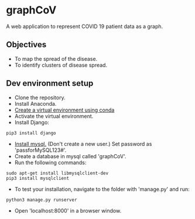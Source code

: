 # graphCoV

A web application to represent COVID 19 patient data as a graph.

## Objectives

* To map the spread of the disease.
* To identify clusters of disease spread.

## Dev environment setup

* Clone the repository.
* Install Anaconda.
* [Create a virtual environment using conda](https://docs.conda.io/projects/conda/en/latest/user-guide/tasks/manage-environments.html)
* Activate the virtual environment.
* Install Django:
```
pip3 install django
```
* [Install mysql.](https://linuxconfig.org/install-mysql-on-ubuntu-20-04-lts-linux) (Don't create a new user.) Set password as 'passforMySQL123#'.
* Create a database in mysql called 'graphCoV'.
* Run the following commands:
```
sudo apt-get install libmysqlclient-dev
pip3 install mysqlclient
```
* To test your installation, navigate to the folder with 'manage.py' and run:
```
python3 manage.py runserver
```
* Open 'localhost:8000' in a browser window.


